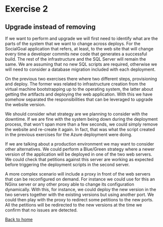 # Exercise 2

## Upgrade instead of removing

If we want to perform and upgrade we will first need to identify what are the parts of the system that we want to change across deploys. For the SocialGoal application that refers, at least, to the web site that will change every time a developer commits new code that generates a successful build. The rest of the infrastructure and the SQL Server will remain the same. We are assuming that no new SQL scripts are required, otherwise we will need to consider a database migration included with each deployment.

On the previous two exercises there where two different steps, provisioning and deploy. The former was related to infrastructure creation from the virtual machine bootstrapping up to the operating system, the latter about getting the artifacts and deploying the web application. With this we have somehow separated the responsibilities that can be leveraged to upgrade the website version.

We should consider what strategy are we planning to consider with the downtime. If we are fine with the system being down during the deployment process, that won't span more than a few seconds, we could simply remove the website and re-create it again. In fact, that was what the script created in the previous exercises for the Azure deployment were doing.

If we are talking about a production environment we may want to consider other alternatives. We could perform a Blue/Green strategy where a newer version of the application will be deployed in one of the two web servers. We could check that petitions against this server are working as expected before triggering the deployment scripts in the second server.

A more complex scenario will include a proxy in front of the web servers that can be reconfigured on demand. For instance we could use for this an NGinx server or any other proxy able to change its configuration dynamically. With this, for instance, we could deploy the new version in the two servers together with the existing versions but using another port. We could then play with the proxy to redirect some petitions to the new ports. All the petitions will be redirected to the new versions at the time we confirm that no issues are detected.

[Back to home](README.md)